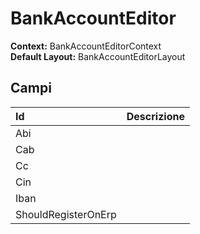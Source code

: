 # BankAccountEditor

**Context:** BankAccountEditorContext  
**Default Layout:** BankAccountEditorLayout

## Campi

| Id | Descrizione |
| :--- | :--- |
| Abi |  |
| Cab |  |
| Cc |  |
| Cin |  |
| Iban |  |
| ShouldRegisterOnErp |  |

